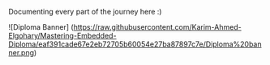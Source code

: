 Documenting every part of the journey here :)

![Diploma Banner] (https://raw.githubusercontent.com/Karim-Ahmed-Elgohary/Mastering-Embedded-Diploma/eaf391cade67e2eb72705b60054e27ba87897c7e/Diploma%20banner.png)
